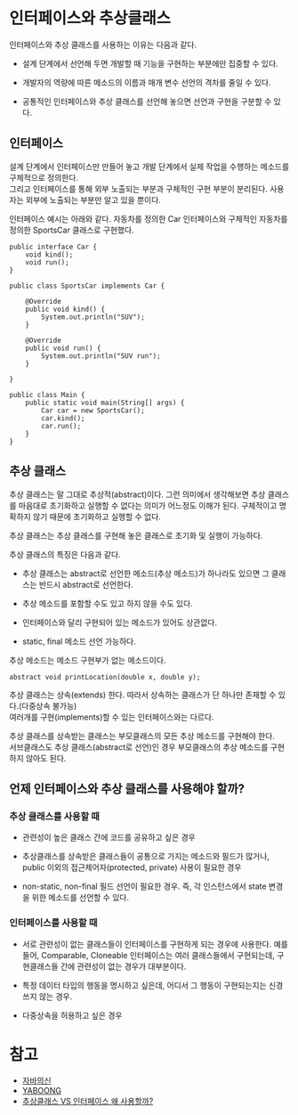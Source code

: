 # 인터페이스와 추상클래스

인터페이스와 추상 클래스를 사용하는 이유는 다음과 같다.

- 설계 단계에서 선언해 두면 개발할 때 기능을 구현하는 부분에만 집중할 수 있다.

- 개발자의 역량에 따른 메소드의 이름과 매개 변수 선언의 격차를 줄일 수 있다.
- 공통적인 인터페이스와 추상 클래스를 선언해 놓으면 선언과 구현을 구분할 수 있다.

## 인터페이스

설계 단계에서 인터페이스만 만들어 놓고 개발 단계에서 실제 작업을 수행하는 메소드를 구체적으로 정의한다.  
그리고 인터페이스를 통해 외부 노출되는 부분과 구체적인 구현 부분이 분리된다. 사용자는 외부에 노출되는 부분만 알고 있을 뿐이다.  

인터페이스 예시는 아래와 같다. 자동차를 정의한 Car 인터페이스와 구체적인 자동차를 정의한 SportsCar 클래스로 구현했다.

```
public interface Car {
    void kind();
    void run();
}

public class SportsCar implements Car {

    @Override
    public void kind() {
        System.out.println("SUV");
    }

    @Override
    public void run() {
        System.out.println("SUV run");
    }
    
}

public class Main {
    public static void main(String[] args) {
        Car car = new SportsCar();
        car.kind();
        car.run();
    }
}
```

## 추상 클래스

추상 클래스는 말 그대로 추상적(abstract)이다. 그런 의미에서 생각해보면 추상 클래스를 마음대로 초기화하고 실행할 수 없다는 의미가 어느정도 이해가 된다. 구체적이고 명확하지 않기 때문에 초기화하고 실행할 수 없다.  

추상 클래스는 추상 클래스를 구현해 놓은 클래스로 초기화 및 실행이 가능하다.  

추상 클래스의 특징은 다음과 같다.

- 추상 클래스는 abstract로 선언한 메소드(추상 메소드)가 하나라도 있으면 그 클래스는 반드시 abstract로 선언한다.

- 추상 메소드를 포함할 수도 있고 하지 않을 수도 있다.
- 인터페이스와 달리 구현되어 있는 메소드가 있어도 상관없다.  
- static, final 메소드 선언 가능하다.

추상 메소드는 메소드 구현부가 없는 메소드이다. 

```
abstract void printLocation(double x, double y);
```

추상 클래스는 상속(extends) 한다. 따라서 상속하는 클래스가 단 하나만 존재할 수 있다.(다중상속 불가능)   
여러개를 구현(implements)할 수 있는 인터페이스와는 다르다.  

추상 클래스를 상속받는 클래스는 부모클래스의 모든 추상 메소드를 구현해야 한다.  
서브클래스도 추상 클래스(abstract로 선언)인 경우 부모클래스의 추상 메소드를 구현하지 않아도 된다.  

## 언제 인터페이스와 추상 클래스를 사용해야 할까?

### 추상 클래스를 사용할 때

- 관련성이 높은 클래스 간에 코드를 공유하고 싶은 경우

- 추상클래스를 상속받은 클래스들이 공통으로 가지는 메소드와 필드가 많거나, public 이외의 접근제어자(protected, private) 사용이 필요한 경우
- non-static, non-final 필드 선언이 필요한 경우. 즉, 각 인스턴스에서 state 변경을 위한 메소드를 선언할 수 있다.

### 인터페이스를 사용할 때

- 서로 관련성이 없는 클래스들이 인터페이스를 구현하게 되는 경우에 사용한다. 예를 들어, Comparable, Cloneable 인터페이스는 여러 클래스들에서 구현되는데, 구현클래스들 간에 관련성이 없는 경우가 대부분이다.

- 특정 데이터 타입의 행동을 명시하고 싶은데, 어디서 그 행동이 구현되는지는 신경쓰지 않는 경우.
- 다중상속을 허용하고 싶은 경우

# 참고
* [자바의신](http://www.yes24.com/Product/Goods/42643850)
* [YABOONG](https://yaboong.github.io/java/2018/09/25/interface-vs-abstract-in-java8/)
* [추상클래스 VS 인터페이스 왜 사용할까?](https://myjamong.tistory.com/150)